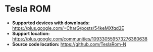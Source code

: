 # Tesla ROM

+ **Supported devices with downloads:** https://plus.google.com/+CharG/posts/54keMXfqd3E
+ **Support location:** https://plus.google.com/communities/109330559573276360638
+ **Source code location:** https://github.com/TeslaRom-N
